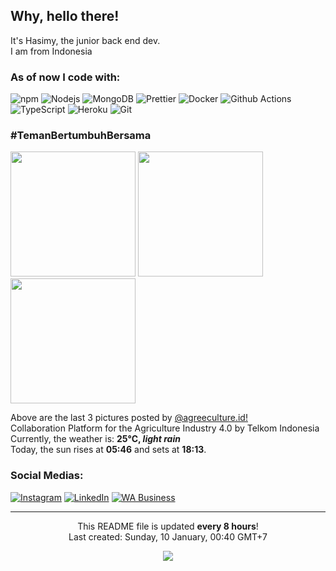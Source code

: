 <h2>Why, hello there!</h2>


<p>It's Hasimy, the junior back end dev. </br> I am from Indonesia  <img src="https://www.flaticon.com/svg/static/icons/svg/3013/3013975.svg" width="13"/></p>
<h3>As of now I code with:</h3>
<p>
  <img alt="npm" src="https://img.shields.io/badge/-NPM-CB3837?style=flat-square&logo=npm&logoColor=white" />
  <img alt="Nodejs" src="https://img.shields.io/badge/-Nodejs-43853d?style=flat-square&logo=Node.js&logoColor=white" />
  <img alt="MongoDB" src="https://img.shields.io/badge/-MongoDB-13aa52?style=flat-square&logo=mongodb&logoColor=white" />
  <img alt="Prettier" src="https://img.shields.io/badge/-Prettier-F7B93E?style=flat-square&logo=prettier&logoColor=white" />
  <img alt="Docker" src="https://img.shields.io/badge/-Docker-46a2f1?style=flat-square&logo=docker&logoColor=white" />
  <img alt="Github Actions" src="https://img.shields.io/badge/-Github_Actions-2088FF?style=flat-square&logo=github-actions&logoColor=white" />
  <img alt="TypeScript" src="https://img.shields.io/badge/-TypeScript-007ACC?style=flat-square&logo=typescript&logoColor=white" />
  <img alt="Heroku" src="https://img.shields.io/badge/-Heroku-430098?style=flat-square&logo=heroku&logoColor=white" />
  <img alt="Git" src="https://img.shields.io/badge/-Git-F05032?style=flat-square&logo=git&logoColor=white" />
</p>
<h3>#TemanBertumbuhBersama <img src="https://www.flaticon.com/svg/static/icons/svg/843/843298.svg" width="13"/></h3>
<p><img width="200" src="https:&#x2F;&#x2F;instagram.flwo4-1.fna.fbcdn.net&#x2F;v&#x2F;t51.2885-15&#x2F;sh0.08&#x2F;e35&#x2F;s640x640&#x2F;135898628_411295000075942_790672551208779598_n.jpg?_nc_ht&#x3D;instagram.flwo4-1.fna.fbcdn.net&amp;_nc_cat&#x3D;110&amp;_nc_ohc&#x3D;vPJk7etLi0wAX9keE5U&amp;tp&#x3D;1&amp;oh&#x3D;df5798d8d0bc5e27b503f8ab5f916e4f&amp;oe&#x3D;6023A502" /> <img width="200" src="https:&#x2F;&#x2F;instagram.flwo4-2.fna.fbcdn.net&#x2F;v&#x2F;t51.2885-15&#x2F;sh0.08&#x2F;e35&#x2F;s640x640&#x2F;136468978_181221620409072_3429889655837216454_n.jpg?_nc_ht&#x3D;instagram.flwo4-2.fna.fbcdn.net&amp;_nc_cat&#x3D;100&amp;_nc_ohc&#x3D;v9du6W0NxcgAX9eStKm&amp;tp&#x3D;1&amp;oh&#x3D;a33d50be2f98970d70f786e9ae52357c&amp;oe&#x3D;6023C314" /> <img width="200" src="https:&#x2F;&#x2F;instagram.flwo4-2.fna.fbcdn.net&#x2F;v&#x2F;t51.2885-15&#x2F;sh0.08&#x2F;e35&#x2F;s640x640&#x2F;135316645_261675325381824_1896109895108262_n.jpg?_nc_ht&#x3D;instagram.flwo4-2.fna.fbcdn.net&amp;_nc_cat&#x3D;100&amp;_nc_ohc&#x3D;9xW_hmdS8MoAX_W9B9u&amp;tp&#x3D;1&amp;oh&#x3D;330c51bc907a476dbbdac6cc289783af&amp;oe&#x3D;6023BF37" /></p>
<p>Above are the last 3 pictures posted by <a href="https://www.instagram.com/agreeculture.id/" target="_blank">@agreeculture.id!</a><br/>Collaboration Platform for the Agriculture Industry 4.0 by Telkom Indonesia<br/>Currently, the weather is: <b> 25°C, <i>light rain</i></b></br>Today, the sun rises at <b>05:46</b> and sets at <b>18:13</b>.</p>
<h3>Social Medias:</h3>
<p><a href="https://instagram.com/as.hasimy" target="_blank"><img alt="Instagram" src="https://img.shields.io/badge/Instagram-%2312100E.svg?&style=for-the-badge&logo=Instagram&logoColor=white" /></a> <a href="https://www.linkedin.com/in/hasimy-as/" target="_blank"><img alt="LinkedIn" src="https://img.shields.io/badge/linkedin-%230077B5.svg?&style=for-the-badge&logo=linkedin&logoColor=white" /></a> <a href="https://wa.me/6285156098182" target="_blank"><img alt="WA Business" src="https://img.shields.io/badge/WA Business-%2312100E.svg?&style=for-the-badge&logo=Whatsapp&logoColor=white" /></a>
</p>

------------
<p align="center">This README file is updated <b>every 8 hours</b>!</br>Last created: Sunday, 10 January, 00:40 GMT+7<br /></p>
<p align="center"><img src="https://github.com/hasimy-as/hasimy-as/workflows/README%20build/badge.svg" /></p>
